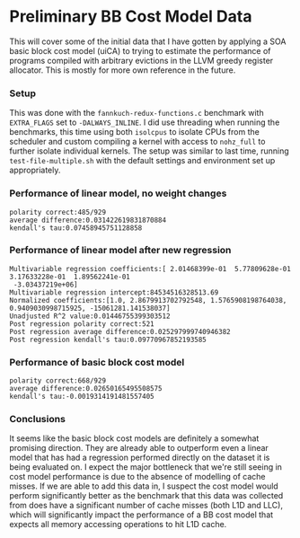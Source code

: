 # Preliminary BB Cost Model Data

This will cover some of the initial data that I have gotten by applying a SOA
basic block cost model (uiCA) to trying to estimate the performance of programs
compiled with arbitrary evictions in the LLVM greedy register allocator. This
is mostly for more own reference in the future.

### Setup

This was done with the `fannkuch-redux-functions.c` benchmark with `EXTRA_FLAGS`
set to `-DALWAYS_INLINE`. I did use threading when running the benchmarks, this
time using both `isolcpus` to isolate CPUs from the scheduler and custom compiling
a kernel with access to `nohz_full` to further isolate individual kernels.
The setup was similar to last time, running `test-file-multiple.sh` with the
default settings and environment set up appropriately.

### Performance of linear model, no weight changes

```
polarity correct:485/929
average difference:0.031422619831870884
kendall's tau:0.07458945751128858
```

### Performance of linear model after new regression

```
Multivariable regression coefficients:[ 2.01468399e-01  5.77809628e-01  3.17633228e-01  1.89562241e-01
 -3.03437219e+06]
Multivariable regression intercept:84534516328513.69
Normalized coefficients:[1.0, 2.8679913702792548, 1.5765908198764038, 0.9409030998715925, -15061281.141538037]
Unadjusted R^2 value:0.01446755399303512
Post regression polarity correct:521
Post regression average difference:0.025297999740946382
Post regression kendall's tau:0.09770967852193585
```

### Performance of basic block cost model

```
polarity correct:668/929
average difference:0.02650165495508575
kendall's tau:-0.0019314191481557405
```

### Conclusions

It seems like the basic block cost models are definitely a somewhat promising
direction. They are already able to outperform even a linear model that has
had a regression performed directly on the dataset it is being evaluated on.
I expect the major bottleneck that we're still seeing in cost model performance
is due to the absence of modelling of cache misses. If we are able to add
this data in, I suspect the cost model would perform significantly better as the
benchmark that this data was collected from does have a significant number of
cache misses (both L1D and LLC), which will significantly impact the performance
of a BB cost model that expects all memory accessing operations to hit L1D
cache.

